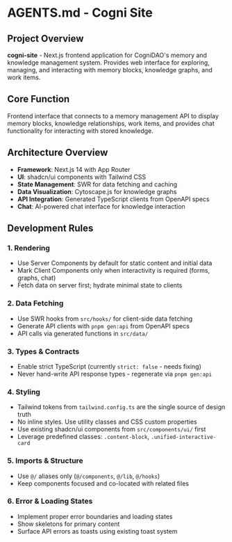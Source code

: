 # AGENTS.md - Cogni Site

## Project Overview
**cogni-site** - Next.js frontend application for CogniDAO's memory and knowledge management system. Provides web interface for exploring, managing, and interacting with memory blocks, knowledge graphs, and work items.

## Core Function
Frontend interface that connects to a memory management API to display memory blocks, knowledge relationships, work items, and provides chat functionality for interacting with stored knowledge.

## Architecture Overview
- **Framework**: Next.js 14 with App Router
- **UI**: shadcn/ui components with Tailwind CSS
- **State Management**: SWR for data fetching and caching
- **Data Visualization**: Cytoscape.js for knowledge graphs
- **API Integration**: Generated TypeScript clients from OpenAPI specs
- **Chat**: AI-powered chat interface for knowledge interaction

## Development Rules

### 1. Rendering
- Use Server Components by default for static content and initial data
- Mark Client Components only when interactivity is required (forms, graphs, chat)
- Fetch data on server first; hydrate minimal state to clients

### 2. Data Fetching  
- Use SWR hooks from `src/hooks/` for client-side data fetching
- Generate API clients with `pnpm gen:api` from OpenAPI specs
- API calls via generated functions in `src/data/`

### 3. Types & Contracts
- Enable strict TypeScript (currently `strict: false` - needs fixing)
- Never hand-write API response types - regenerate via `pnpm gen:api`

### 4. Styling
- Tailwind tokens from `tailwind.config.ts` are the single source of design truth
- No inline styles. Use utility classes and CSS custom properties
- Use existing shadcn/ui components from `src/components/ui/` first
- Leverage predefined classes: `.content-block`, `.unified-interactive-card`

### 5. Imports & Structure
- Use `@/` aliases only (`@/components`, `@/lib`, `@/hooks`)
- Keep components focused and co-located with related files

### 6. Error & Loading States
- Implement proper error boundaries and loading states
- Show skeletons for primary content
- Surface API errors as toasts using existing toast system